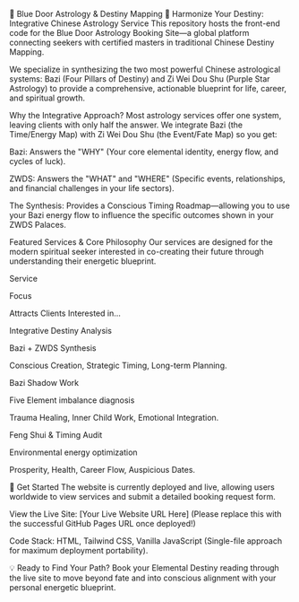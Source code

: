 🔵 Blue Door Astrology & Destiny Mapping
🌟 Harmonize Your Destiny: Integrative Chinese Astrology Service
This repository hosts the front-end code for the Blue Door Astrology Booking Site—a global platform connecting seekers with certified masters in traditional Chinese Destiny Mapping.

We specialize in synthesizing the two most powerful Chinese astrological systems: Bazi (Four Pillars of Destiny) and Zi Wei Dou Shu (Purple Star Astrology) to provide a comprehensive, actionable blueprint for life, career, and spiritual growth.

Why the Integrative Approach?
Most astrology services offer one system, leaving clients with only half the answer. We integrate Bazi (the Time/Energy Map) with Zi Wei Dou Shu (the Event/Fate Map) so you get:

Bazi: Answers the "WHY" (Your core elemental identity, energy flow, and cycles of luck).

ZWDS: Answers the "WHAT" and "WHERE" (Specific events, relationships, and financial challenges in your life sectors).

The Synthesis: Provides a Conscious Timing Roadmap—allowing you to use your Bazi energy flow to influence the specific outcomes shown in your ZWDS Palaces.

Featured Services & Core Philosophy
Our services are designed for the modern spiritual seeker interested in co-creating their future through understanding their energetic blueprint.

Service

Focus

Attracts Clients Interested in...

Integrative Destiny Analysis

Bazi + ZWDS Synthesis

Conscious Creation, Strategic Timing, Long-term Planning.

Bazi Shadow Work

Five Element imbalance diagnosis

Trauma Healing, Inner Child Work, Emotional Integration.

Feng Shui & Timing Audit

Environmental energy optimization

Prosperity, Health, Career Flow, Auspicious Dates.

🚀 Get Started
The website is currently deployed and live, allowing users worldwide to view services and submit a detailed booking request form.

View the Live Site: [Your Live Website URL Here] (Please replace this with the successful GitHub Pages URL once deployed!)

Code Stack: HTML, Tailwind CSS, Vanilla JavaScript (Single-file approach for maximum deployment portability).

💡 Ready to Find Your Path?
Book your Elemental Destiny reading through the live site to move beyond fate and into conscious alignment with your personal energetic blueprint.
